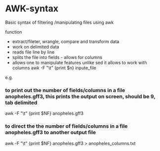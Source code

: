 # AWK-syntax
Basic syntax of filtering /manipulating files using awk

function
  - extract/fileter, wrangle, compare and transform data
  - work on delimited data
  - reads file line by line
  - splits the file into fields - allows for columns
  - allows one to manipulate features unlike sed it allows to work with columns
awk -F "\t" {print $n} inpute_file

e.g. 
### to print out the number of fields/columns in a file anopheles.gff3, this prints the output on screen, should be 9, tab delimited
awk -F "\t" {print $NF} anopheles.gff3

### to direct the the number of fields/columns in a file anopheles.gff3 to another output file
awk -F "\t" {print $NF} anopheles.gff3 > anopheles_columns.txt





 


